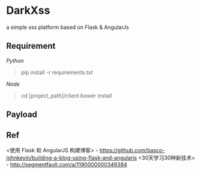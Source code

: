 # DarkXss
a simple xss platform based on Flask & AngularJs

## Requirement

*Python*

>pip install -r requirements.txt

*Node*

>cd [project_path]/client
>bower install


## Payload 


## Ref

<使用 Flask 和 AngularJS 构建博客> - https://github.com/basco-johnkevin/building-a-blog-using-flask-and-angularjs
<30天学习30种新技术> - http://segmentfault.com/a/1190000000349384